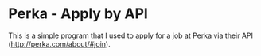# Perka - Apply by API
This is a simple program that I used to apply for a job at Perka via their API
(http://perka.com/about/#join).
